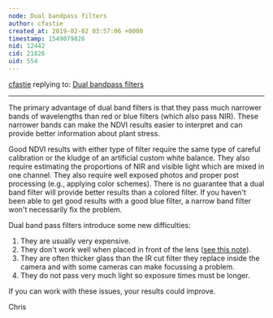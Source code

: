 ```yaml
---
node: Dual bandpass filters
author: cfastie
created_at: 2019-02-02 03:57:06 +0000
timestamp: 1549079826
nid: 12442
cid: 21826
uid: 554
---
```




[cfastie](../profile/cfastie) replying to: [Dual bandpass filters](../notes/cfastie/11-24-2015/dual-band-pass-filters)

----
The primary advantage of dual band filters is that they pass much narrower bands of wavelengths than  red or blue filters (which also pass NIR). These narrower bands can make the NDVI results easier to interpret and can provide better information about plant stress. 

Good NDVI results with either type of filter require the same type of careful calibration or the kludge of an artificial custom white balance. They also require estimating the proportions of NIR and visible light which are mixed in one channel. They also require well exposed photos and proper post processing (e.g., applying color schemes). There is no guarantee that a dual band filter will provide better results than a colored filter. If you haven't been able to get good results with a good blue filter, a narrow band filter won't necessarily fix the problem.

Dual band pass filters introduce some new difficulties:

1. They are usually very expensive.
2. They don't work well when placed in front of the lens ([see this note](https://publiclab.org/notes/cfastie/12-03-2015/testing-midopt-filters)).
3. They are often thicker glass than the IR cut filter they replace inside the camera and with some cameras can make focussing a problem.
4. They do not pass very much light so exposure times must be longer.

If you can work with these issues, your results could improve.

Chris
